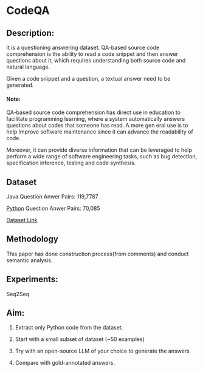 # CodeQA

## Description:
It is a questioning answering dataset.  QA-based source code comprehension is the ability to read a code snippet and then answer questions about it, which requires understanding both source code and natural language. 

Given a code snippet and a question, a textual answer need to be generated.

#### Note:  
QA-based source code comprehension has direct use in education to facilitate programming learning, where a system automatically answers questions about codes that someone has read.  A more gen
eral use is to help improve software maintenance since it can advance the readability of code.

Moreover, it can provide diverse information that can be leveraged to help perform a wide range of software engineering tasks, such as bug detection, specification inference, testing and code synthesis.

## Dataset
Java Question Anwer Pairs: 119,7787

[Python](https://github.com/MahaZainab/CodeQA/tree/main/python) Question Anwer Pairs: 70,085 


[Dataset Link](https://github.com/jadecxliu/CodeQA) 
## Methodology
This paper has done construction process(from comments) and conduct semantic analysis.

## Experiments:
Seq2Seq

## Aim:

1. Extract only Python code from the dataset.

2. Start with a small subset of dataset  (~50 examples)

3. Try with an open-source LLM of your choice to generate the answers

4. Compare with gold-annotated answers.

